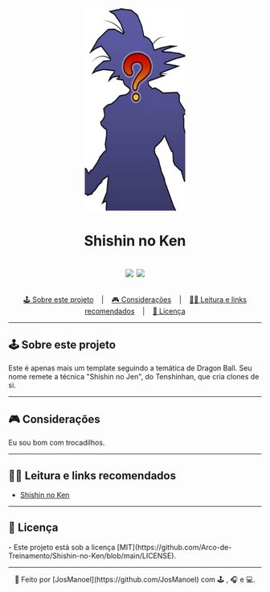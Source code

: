 <div align="center">
  <img src = "https://github.com/Arco-de-Treinamento/.github/blob/main/profile/assets/Character_Selection_2.png" width="200px">
</div>

<h1 align = "center">
  Shishin no Ken
  <p align="center">
    <img src="https://img.shields.io/github/last-commit/Arco-de-Treinamento/Shishin-no-Ken/main">
    <img src="https://img.shields.io/github/license/Arco-de-Treinamento/Shishin-no-Ken">
  </p>
</h1>

<p align ="center">
<a href= "#sobre-este-projeto">🕹️ Sobre este projeto</a> &nbsp;&nbsp;&nbsp;|&nbsp;&nbsp;&nbsp;
<a href="#consideracoes">🎮 Considerações</a> &nbsp;&nbsp;&nbsp;|&nbsp;&nbsp;&nbsp;
<a href="#leitura">🏴‍☠️ Leitura e links recomendados</a> &nbsp;&nbsp;&nbsp;|&nbsp;&nbsp;&nbsp;
<a href="#licenca">📝 Licença</a>
</p>

<hr>

<h2 id = "sobre-este-projeto">🕹️ Sobre este projeto</h2>
Este é apenas mais um template seguindo a temática de Dragon Ball. Seu nome remete a técnica "Shishin no Jen", do Tenshinhan, que cria clones de si.

<hr>

<h2 id="consideracoes">🎮 Considerações</h2>
Eu sou bom com trocadilhos.

<hr>

<h2 id="leitura">🏴‍☠️ Leitura e links recomendados</h2>

* [Shishin no Ken](https://dragonball.fandom.com/wiki/Multi-Form)

<hr>

<h2 id="licenca">📝 Licença</h2>
- Este projeto está sob a licença [MIT](https://github.com/Arco-de-Treinamento/Shishin-no-Ken/blob/main/LICENSE).

<hr>

<div align = "center">
  👋 Feito por [JosManoel](https://github.com/JosManoel) com 🕹️ , 🎧 e 💻.
</div> 
